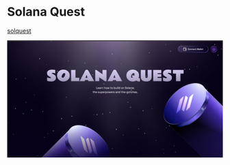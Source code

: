 # Solana Quest

[solquest](https://solana-quest-git-main-shivamsoni00s-projects.vercel.app/)

![solana quest](/public/ChallangeViews/quiz/solquest.jpeg)
```

